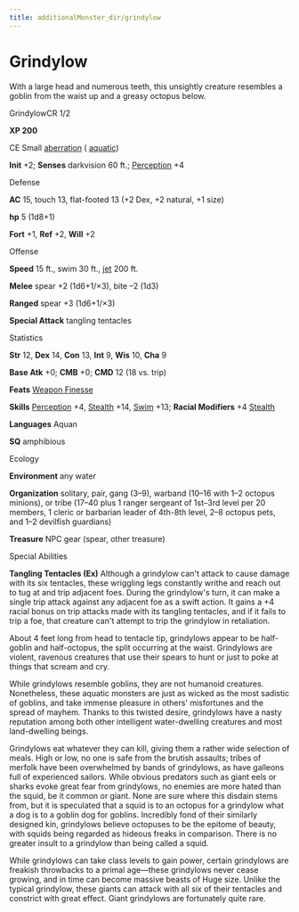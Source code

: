 ```yaml
---
title: additionalMonster_dir/grindylow
---
```

# Grindylow

With a large head and numerous teeth, this unsightly creature resembles a goblin from the waist up and a greasy octopus below.

GrindylowCR 1/2

**XP 200**

CE Small [aberration](monster_dir/creatureTypes#_aberration) ( [aquatic](monsters/creatureTypes#_aquatic-subtype))

**Init** +2; **Senses** darkvision 60 ft.; [Perception](additionalMonster_dir/../skill_dir/perception#_perception) +4

Defense

**AC** 15, touch 13, flat-footed 13 (+2 Dex, +2 natural, +1 size)

**hp** 5 (1d8+1)

**Fort** +1, **Ref** +2, **Will** +2

Offense

**Speed** 15 ft., swim 30 ft., [jet](monsters/universalMonsterRules#_jet) 200 ft.

**Melee** spear +2 (1d6+1/×3), bite –2 (1d3)

**Ranged** spear +3 (1d6+1/×3)

**Special Attack** tangling tentacles

Statistics

**Str** 12, **Dex** 14, **Con** 13, **Int** 9, **Wis** 10, **Cha** 9

**Base Atk** +0; **CMB** +0; **CMD** 12 (18 vs. trip)

**Feats** [Weapon Finesse](additionalMonster_dir/../feats#_weapon-finesse)

**Skills** [Perception](additionalMonster_dir/../skill_dir/perception#_perception) +4, [Stealth](additionalMonsters/../skill_dir/stealth#_stealth) +14, [Swim](additionalMonsters/../skill_dir/swim#_swim) +13; **Racial Modifiers** +4 [Stealth](additionalMonsters/../skill_dir/stealth#_stealth)

**Languages** Aquan

**SQ** amphibious

Ecology

**Environment** any water

**Organization** solitary, pair, gang (3–9), warband (10–16 with 1–2 octopus minions), or tribe (17–40 plus 1 ranger sergeant of 1st–3rd level per 20 members, 1 cleric or barbarian leader of 4th-8th level, 2–8 octopus pets, and 1–2 devilfish guardians)

**Treasure** NPC gear (spear, other treasure)

Special Abilities

**Tangling Tentacles (Ex)** Although a grindylow can't attack to cause damage with its six tentacles, these wriggling legs constantly writhe and reach out to tug at and trip adjacent foes. During the grindylow's turn, it can make a single trip attack against any adjacent foe as a swift action. It gains a +4 racial bonus on trip attacks made with its tangling tentacles, and if it fails to trip a foe, that creature can't attempt to trip the grindylow in retaliation.

About 4 feet long from head to tentacle tip, grindylows appear to be half-goblin and half-octopus, the split occurring at the waist. Grindylows are violent, ravenous creatures that use their spears to hunt or just to poke at things that scream and cry.

While grindylows resemble goblins, they are not humanoid creatures. Nonetheless, these aquatic monsters are just as wicked as the most sadistic of goblins, and take immense pleasure in others' misfortunes and the spread of mayhem. Thanks to this twisted desire, grindylows have a nasty reputation among both other intelligent water-dwelling creatures and most land-dwelling beings.

Grindylows eat whatever they can kill, giving them a rather wide selection of meals. High or low, no one is safe from the brutish assaults; tribes of merfolk have been overwhelmed by bands of grindylows, as have galleons full of experienced sailors. While obvious predators such as giant eels or sharks evoke great fear from grindylows, no enemies are more hated than the squid, be it common or giant. None are sure where this disdain stems from, but it is speculated that a squid is to an octopus for a grindylow what a dog is to a goblin dog for goblins. Incredibly fond of their similarly designed kin, grindylows believe octopuses to be the epitome of beauty, with squids being regarded as hideous freaks in comparison. There is no greater insult to a grindylow than being called a squid.

While grindylows can take class levels to gain power, certain grindylows are freakish throwbacks to a primal age—these grindylows never cease growing, and in time can become massive beasts of Huge size. Unlike the typical grindylow, these giants can attack with all six of their tentacles and constrict with great effect. Giant grindylows are fortunately quite rare.

